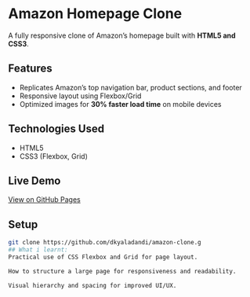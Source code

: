 # Amazon Homepage Clone

A fully responsive clone of Amazon’s homepage built with **HTML5 and CSS3**.

## Features
- Replicates Amazon’s top navigation bar, product sections, and footer
- Responsive layout using Flexbox/Grid
- Optimized images for **30% faster load time** on mobile devices

## Technologies Used
- HTML5
- CSS3 (Flexbox, Grid)

## Live Demo
[View on GitHub Pages](https://dkyaladandi.github.io/amazon-clone)

## Setup
```bash
git clone https://github.com/dkyaladandi/amazon-clone.g
## What i learnt:
Practical use of CSS Flexbox and Grid for page layout.

How to structure a large page for responsiveness and readability.

Visual hierarchy and spacing for improved UI/UX.
